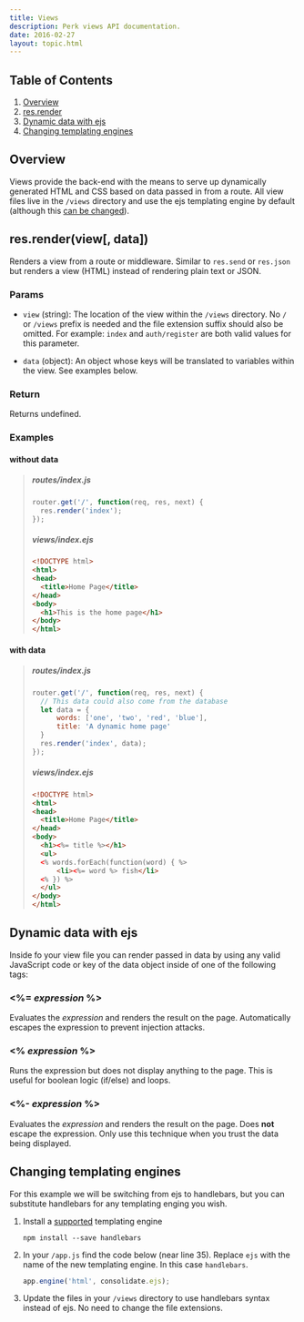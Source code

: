 ```yaml
---
title: Views
description: Perk views API documentation.
date: 2016-02-27
layout: topic.html
---
```


## Table of Contents

1. [Overview](#overview)
1. [res.render](#res-render-view-data-)
1. [Dynamic data with ejs](#dynamic-data-with-ejs)
1. [Changing templating engines](#changing-templating-engines)

## Overview

Views provide the back-end with the means to serve up dynamically generated HTML and CSS based on data passed in from a route. All view files live in the `/views` directory and use the ejs templating engine by default (although this [can be changed](#changing-templating-engines)).


## res.render(view[, data])

Renders a view from a route or middleware. Similar to `res.send` or `res.json` but renders a view (HTML) instead of rendering plain text or JSON.

### Params

* `view` (string): The location of the view within the `/views` directory. No `/` or `/views` prefix is needed and the file extension suffix should also be omitted. For example: `index` and `auth/register` are both valid values for this parameter.

* `data` (object): An object whose keys will be translated to variables within the view. See examples below.

### Return

Returns undefined.

### Examples

#### without data
> ##### routes/index.js
> 
> ```js
> router.get('/', function(req, res, next) {
> 	res.render('index');
> });
> ```
> ##### views/index.ejs
> 
> ```html
> <!DOCTYPE html>
> <html>
> <head>
> 	<title>Home Page</title>
> </head>
> <body>
> 	<h1>This is the home page</h1>
> </body>
> </html>
> ```

#### with data
> ##### routes/index.js
> 
> ```js
> router.get('/', function(req, res, next) {
>	// This data could also come from the database
>	let data = {
>		words: ['one', 'two', 'red', 'blue'],
>		title: 'A dynamic home page'
>	}
> 	res.render('index', data);
> });
> ```
> ##### views/index.ejs
> 
> ```html
> <!DOCTYPE html>
> <html>
> <head>
> 	<title>Home Page</title>
> </head>
> <body>
> 	<h1><%= title %></h1>
>	<ul>
>	<% words.forEach(function(word) { %>
>		<li><%= word %> fish</li>
>	<% }) %>
> 	</ul>
> </body>
> </html>
> ```

## Dynamic data with ejs

Inside fo your view file you can render passed in data by using any valid JavaScript code or key of the data object inside of one of the following tags:

### <%= _expression_ %>

Evaluates the _expression_ and renders the result on the page. Automatically escapes the expression to prevent injection attacks.

### <% _expression_ %>

Runs the expression but does not display anything to the page. This is useful for boolean logic (if/else) and loops.

### <%- _expression_ %>

Evaluates the _expression_ and renders the result on the page. Does **not** escape the expression. Only use this technique when you trust the data being displayed.

## Changing templating engines

For this example we will be switching from ejs to handlebars, but you can substitute handlebars for any templating enging you wish.

1. Install a [supported](https://github.com/tj/consolidate.js#supported-template-engines) templating engine

	```
	npm install --save handlebars
	```

1. In your `/app.js` find the code below (near line 35). Replace `ejs` with the name of the new templating engine. In this case `handlebars`.

	```js
	app.engine('html', consolidate.ejs);
	```

1. Update the files in your `/views` directory to use handlebars syntax instead of ejs. No need to change the file extensions.
